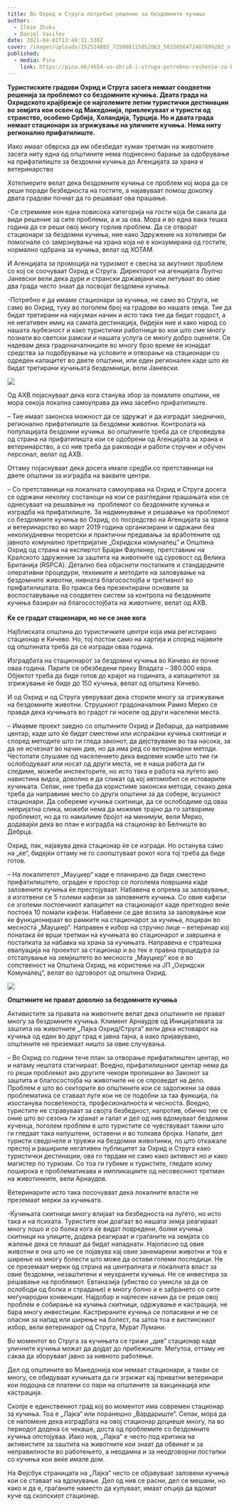 ```yaml
---
title: Во Охрид и Струга потребно решение за бездомните кучиња
author:
  - Ilmie Zhaku
  - Daniel Vasilev
date: 2021-04-01T13:49:31.530Z
cover: /images/uploads/152524883_725008115052063_5035056472407899202_n-1.jpg
published:
  - media: Pina
    link: https://pina.mk/4654-vo-ohrid-i-struga-potrebno-reshenie-za-bezdomnite-kuchina/
---
```

**Туристиските градови Охрид и Струга засега немаат соодветни решенија за проблемот со бездомните кучиња. Двата града на Охридското крајбрежје се најголемите летни туристички дестинации во земјата кои освен од Македонија, привлекуваат и туристи од странство, особено Србија, Холандија, Турција. Но и двата града немаат стационари за згрижување на уличните кучиња. Нема ниту регионално прифатилиште.**

Иако имаат обврска да им обезбедат хуман третман на животните засега ниту една од општините нема поднесено барање за одобрување на прифатилиште за бездомни кучиња до Агенцијата за храна и ветеринарство

Хотелиерите велат дека бездомните кучиња се проблем кој мора да се реши поради безбедноста на гостите, а најавуваат помош доколку двата градови почнат да го решаваат ова прашање.

\-Се стремиме кон една повисока категорија на гости која би сакала да види решение за сите проблеми, а и за ова. Мора и во една вака тешка година да се реши овој многу горлив проблем. Да се отворат стационари за бездомни кучиња, ние како Здружение на хотелиери би помогнале со замрзнување на храна која не е конзумирана од гостите, нормално одбрана за кучиња, велат од ХОТАМ.

И Агенцијата за промоција на туризмот е свесна за акутниот проблем со кој се соочуваат Охрид и Струга. Директорот на агенцијата Љупчо Јаневски вели дека дури и странски државјани кои летуваат во овие два града често знаат да посвојат бездомни кучиња.

\-Потребно е да имаме стационари за кучиња, не само во Струга, не само во Охрид, туку во поголем број на градови во нашата земја. Тие да бидат третирани на најхуман начин и исто така тие да бидат гордост, а не негативен имиџ на самата дестинација, бидејќи ние и како народ со нашата љубезност и како туристички работници во кои што сме многу познати во светски рамски и нашата услуга се многу добро оценети. Се надевам дека градоначалниците во многу брзо време ќе изнајдат средства за подобрување на условите и отворање на стационари со одреден капацитет во двете општини, или еден регионален каде што ќе бидат третирани кучињата бездомници, вели Јаневски.

![](/images/uploads/153100403_254601916199201_2811965817516982078_n-1-284x300.jpg)

Од АХВ појаснуваат дека кога станува збор за помалите општини, не мора секоја локална самоуправа да има засебно прифатилиште.

– Тие имаат законска можност да се здружат и да изградат заедничко, регионално прифатилиште за бездомни животни. Контролата на популацијата бездомни кучиња  во општините треба да се спроведува од страна на прифатилишта кои се одобрени од Агенцијата за храна и ветеринарство, а со нив треба да раководи и работи стручен и обучен персонал, велат од АХВ.

Оттаму појаснуваат дека досега имале средби со претставници на двете општини за изградба на ваквите центри.

– Со претставници на локалната самоуправа на Охрид и Струга досега се одржани неколку состаноци на кои се разгледани прашањата кои се однесуваат на решавање на  проблемот со бездомните кучиња и изградба на прифатилиште. За надминување и решавање на проблемот со бездомните кучиња во Охрид, со посредство на Агенцијата за храна и ветеринарство во март 2019 година организирани и одржани беа неколкудневни теоретски и практични предавања за вработените од јавното комунално претпријатие „Охридски комуналец“ и Општина Охрид од страна на експертот Брајан Фаулкнер, претставник на Кралското здружение за заштита на животните од суровост од Велика Британија (RSPCA). Детално беа објаснети постапките и стандардните оперативни процедури, техниките и методите на заловување на бездомните животни, нивната благосостојба и третманот во прифатилиштата. Во пракса беа презентирани основите за воспоставување на соодветен систем за контрола на бездомните кучиња базиран на благосостојбата на животните, велат од АХВ.\
\
**Ќе се градат стационари, но не се знае кога**

Најблиската општина до туристичките центри која има регистирано стационар е Кичево. Но, тој постои само на хартија и според најавите од општината треба да се изгради оваа година.

Изградбата на стационарот за бездомни кучиња во Кичево ќе почне оваа година. Парите се обезбедени преку Владата – 380.000 евра. Објектот треба да биде готов до крајот на годината, а капацитетот за згрижување ќе биде до 150 кучиња, велат од општина Кичево.

И од Охрид и од Струга уверуваат дека сториле многу за згрижување на бездомните животни. Струшкиот градоначалник Рамиз Мерко се правда дека кучињата во градот ги носеле од други населени места.

– Имавме проект заедно со општините Охрид и Дебарца, да направиме центар, каде што ќе бидат сместени или испраќани кучиња скитници и според методите што ги гледа законот, да дејствуваме во таа насока, за да не исчезнат во начин див, но да има ред со ветеринарни методи. Честопати слушаме од населението дека видовме кoмбе што тие ги ослободуваат или носат од други места, не е наша работа да ги следиме, можеби инспекторите, но исто така е работа на луѓето ако навистина видоа, доволно е да сликат од кој автомобил се истовариле кучињата. Сепак, ние треба да користиме законски методи, секако дека треба да направиме место со други општини за да собере, всушност стационари. Да собереме кучиња скитници, да се ослободиме од оваа непријатна слика, можеби нема да можеме трајно да го затвориме проблемот, но да го намалиме бројот на минимум, вели Мерко, додавајќи дека во план е изградба на стационар во Белчиште во Дебрца.

Охрид, пак, најавува дека стационар ќе се изгради. Но останува само на „ќе“, бидејќи оттаму не го соопштуваат рокот кога тој треба да биде готов.

– На локалитетот „Мауцкер“ каде е планирано да биде сместено прифатилиштето, ограден е простор со поголема површина каде заловените кучиња ќе престојуваат. Набавена е опрема за заловување, а изготвени се 5 големи кафези за заловените кучиња. Со овие кафези се зголеми постоечкиот капацитет на стационарот каде претходно веќе постоеа 10 помали кафези. Набавени се две возила за заловување кои ќе функционираат во рамките на стационарот за кучиња, лоциран во месноста „Мауцкер“. Направен е избор на стручно лице – ветеринар кој понатака ќе врши третман на кучињата во стационарот и завршена е постапката за набавка на храна за кучињата. Направена е стратешка евалуација на проектот за стационар и во тек е правна процедура за отстапување на земјиштето во месноста „Мауцкер“ кое е во сопственост на Општина Охрид, на користење на ЈП „Охридски Комуналец“, велат во одговорот од општина Охрид.

![](/images/uploads/152530702_260191735557440_8000897745696742309_n-1-300x260.jpg)

**Општините не прават доволно за бездомните кучиња**

Активистите за правата на животните велат дека општините не прават многу за бездомните кучиња. Климент Арнаудов од Иницијативата за заштита на животните „Лајка Охрид/Струга“ вели дека истоварот на кучиња од еден во друг град е јавна тајна, а иако пријавувано, општините не преземаат ништо за овие случувања.

– Во Охрид со години тече план за отворање прифатилиштен центар, но и натаму нештата стагнираат. Воедно, прифатилишниот центар нема да го реши проблемот ако другите чекори пропишани во Законот за заштита и благосостојба на животните не се спроведат на дело. Проблем е што во секторите во општините кои се задолжени за оваа проблематика се ставаат луѓе кои не се подобни за таа функција, па изостанува посветеноста, професионалноста и чесноста. Воедно, туристите не стравуваат за својта безбедност, напротив, обично тие се оние што во сезона ги хранат и галат и дел од нив вдомуваат бездомни кученца, поголем проблем е што туристите се чувствуваат тажни што ги гледаат така напуштени, оставени и во толкава бројка. Напати, дел туристи сведочеле и труежи на бездомни животинки, по што откажале престој и рашириле негативен публицитет за Охрид и Струга како туристички дестинации, ова го тврдам не само како активист но и како магистер по туризам. Со тоа ги губиме и туристите, гледате колку поширока е проблематикава и импликациите од несовесниот третман на животинките, вели Арнаудов.

Ветеринарите исто така посочуваат дека локалните власти не преземаат мерки за кучињата.

\-Кучињата скитници многу влијаат на безбедноста на луѓето, но исто така и на психата. Туристите кои доаѓаат во нашата земја реагираат многу лошо и со болка кога ќе видат повредени, болни кучиња скитници на улиците, додека реагираат и граѓаните на земјата со жалење дека се плашат да бидат нападнати. Најопасно од овие животни е она што не се појавува кај овие занемарени животни и тоа е ширење на многу болести што може да остави големи последици. Не се преземаат мерки од страна на централната и локалната власт за овие бездомни, незаштитени и неухранети кучиња. Не се инвестира за решавање на проблемот. Евтаназија (убиство со умисла за да се ослободи од болка и страдање) е многу болно и е забрането со сите меѓународни конвенции. Најдобар и најлесен начин да се реши овој проблем е собирање на кучиња скитници, одржување и кастрација, не бара многу инвестиции. Кастрираните кучиња се попасивни и не се опасни за напад или ширење на болест, па затоа тоа е вистинскиот избор, вели ветеринарот од Струга, Мурат Лумани.

Во моментот во Струга за кучињата се грижи „див“ стационар каде уличните кучиња можат да дојдат до прибежиште. Меѓутоа, оттаму не сакаа да зборуваат јавно за нивното работење.

Дел од општините во Македонија кои немаат стационари, а такви се многу, се обидуваат кучињата да ги згрижат кај приватни ветеринари кои подоцна се платени со пари на општините за вакцинација или кастрација.

Скопје е единствениот град кој во моментот има современ стационар за кучиња. Тоа е „Лајка“ или поранешно „Вардариште“. Сепак, мора да се напомене дека изградбата на овој стационар доцнеше многу, па во периодот додека се чекаше, доста од проблемите со бездомните кучиња опстојуваа. Иако нов, „Лајка“ е често под критика на активистите за заштита на животните кои знаат да обвинат и за неправилности во работењето, а неодамна и за неодговорни постапки со кучиња кои веќе имале дом.

На Фејсбук страницата на „Лајка“ често се објавуваат заловени кучиња кои се ставаат на вдомување. Дел од нив се расни, дел се мешани, но како и да е, граѓаните наместо да купуваат, имаат опција да вдомат куче од скопскиот стационар.
